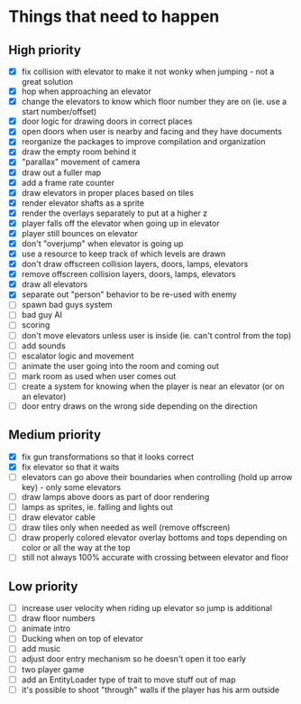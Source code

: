 # Things that need to happen

## High priority
- [x] fix collision with elevator to make it not wonky when jumping - not a great solution
- [x] hop when approaching an elevator
- [x] change the elevators to know which floor number they are on (ie. use a start number/offset)
- [x] door logic for drawing doors in correct places
- [x] open doors when user is nearby and facing and they have documents
- [x] reorganize the packages to improve compilation and organization
- [x] draw the empty room behind it
- [x] "parallax" movement of camera
- [x] draw out a fuller map
- [x] add a frame rate counter
- [x] draw elevators in proper places based on tiles
- [x] render elevator shafts as a sprite
- [x] render the overlays separately to put at a higher z
- [x] player falls off the elevator when going up in elevator
- [x] player still bounces on elevator
- [x] don't "overjump" when elevator is going up
- [x] use a resource to keep track of which levels are drawn
- [x] don't draw offscreen collision layers, doors, lamps, elevators
- [x] remove offscreen collision layers, doors, lamps, elevators
- [x] draw all elevators
- [x] separate out "person" behavior to be re-used with enemy
- [ ] spawn bad guys system
- [ ] bad guy AI
- [ ] scoring
- [ ] don't move elevators unless user is inside (ie. can't control from the top)
- [ ] add sounds
- [ ] escalator logic and movement
- [ ] animate the user going into the room and coming out
- [ ] mark room as used when user comes out
- [ ] create a system for knowing when the player is near an elevator (or on an elevator)
- [ ] door entry draws on the wrong side depending on the direction

## Medium priority
- [x] fix gun transformations so that it looks correct
- [x] fix elevator so that it waits
- [ ] elevators can go above their boundaries when controlling (hold up arrow key) - only some elevators
- [ ] draw lamps above doors as part of door rendering
- [ ] lamps as sprites, ie. falling and lights out
- [ ] draw elevator cable
- [ ] draw tiles only when needed as well (remove offscreen)
- [ ] draw properly colored elevator overlay bottoms and tops depending on color or all the way at the top
- [ ] still not always 100% accurate with crossing between elevator and floor

## Low priority
- [ ] increase user velocity when riding up elevator so jump is additional
- [ ] draw floor numbers
- [ ] animate intro
- [ ] Ducking when on top of elevator
- [ ] add music
- [ ] adjust door entry mechanism so he doesn't open it too early
- [ ] two player game
- [ ] add an EntityLoader type of trait to move stuff out of map
- [ ] it's possible to shoot "through" walls if the player has his arm outside
